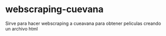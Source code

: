 # webscraping-cuevana
Sirve para hacer webscraping a cueavana para obtener peliculas creando un archivo html
